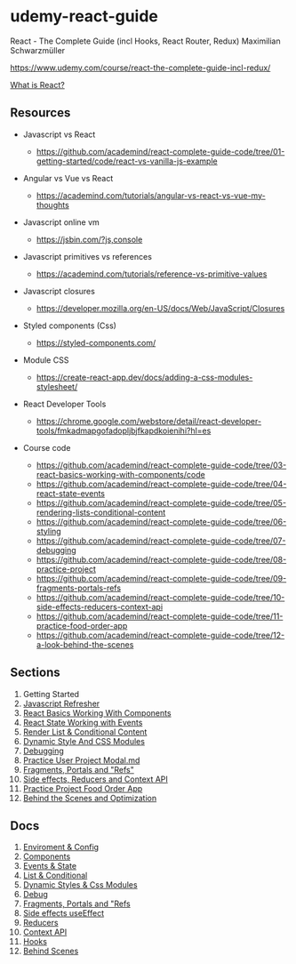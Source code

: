 # udemy-react-guide

React - The Complete Guide (incl Hooks, React Router, Redux) Maximilian Schwarzmüller

<https://www.udemy.com/course/react-the-complete-guide-incl-redux/>

[What is React?](slides.pdf)

## Resources

* Javascript vs React
  * <https://github.com/academind/react-complete-guide-code/tree/01-getting-started/code/react-vs-vanilla-js-example>

* Angular vs Vue vs React
  * <https://academind.com/tutorials/angular-vs-react-vs-vue-my-thoughts>

* Javascript online vm
  * <https://jsbin.com/?js,console>

* Javascript primitives vs references
  * <https://academind.com/tutorials/reference-vs-primitive-values>

* Javascript closures
  * <https://developer.mozilla.org/en-US/docs/Web/JavaScript/Closures>

* Styled components (Css)
  * <https://styled-components.com/>

* Module CSS
  * <https://create-react-app.dev/docs/adding-a-css-modules-stylesheet/>

* React Developer Tools
  * <https://chrome.google.com/webstore/detail/react-developer-tools/fmkadmapgofadopljbjfkapdkoienihi?hl=es>

* Course code
  * <https://github.com/academind/react-complete-guide-code/tree/03-react-basics-working-with-components/code>
  * <https://github.com/academind/react-complete-guide-code/tree/04-react-state-events>
  * <https://github.com/academind/react-complete-guide-code/tree/05-rendering-lists-conditional-content>
  * <https://github.com/academind/react-complete-guide-code/tree/06-styling>
  * <https://github.com/academind/react-complete-guide-code/tree/07-debugging>
  * <https://github.com/academind/react-complete-guide-code/tree/08-practice-project>
  * <https://github.com/academind/react-complete-guide-code/tree/09-fragments-portals-refs>
  * <https://github.com/academind/react-complete-guide-code/tree/10-side-effects-reducers-context-api>
  * <https://github.com/academind/react-complete-guide-code/tree/11-practice-food-order-app>
  * <https://github.com/academind/react-complete-guide-code/tree/12-a-look-behind-the-scenes>

## Sections

1. Getting Started
2. [Javascript Refresher](Section_2_Javascript_Refresher.md)
3. [React Basics Working With Components](Section_3_React_Basics_Working_With_Components.md)
4. [React State Working with Events](Section_4_React_State_Working_with_Events.md)
5. [Render List & Conditional Content](Section_5_RenderList_&_Conditional_Content.md)
6. [Dynamic Style And CSS Modules](Section_6_Dynamic_Style_And_CSS_Modules.md)
7. [Debugging](Section_7_Debugging.md)
8. [Practice User Project Modal.md](Section_8_Practice_User_Project_Modal.md)
9. [Fragments, Portals and "Refs"](Section_9_Fragments_Portals_Refs.md)
10. [Side effects, Reducers and Context API](Section_10_Side_Effects_Reducers_Context_API.md)
11. [Practice Project Food Order App](Section_11_Practice_Project_Food_Order.md)
12. [Behind the Scenes and Optimization](Section_12_Behind_The_Scenes_Optimizatiion.md)

## Docs

1. [Enviroment & Config](Enviroment&Config.md)
2. [Components](Components.md)
3. [Events & State](Events%26State.md)
4. [List & Conditional](List%26Conditional.md)
5. [Dynamic Styles & Css Modules](DynamicStyles%26CssModules.md)
6. [Debug](Debug.md)
7. [Fragments, Portals and "Refs](Fragments%26Portals%26Refs.md)
8. [Side effects useEffect](SideEffects.md)
9. [Reducers](Reducers.md)
10. [Context API](ContextApi.md)
11. [Hooks](Hooks.md)
12. [Behind Scenes](BehindScenes.md)
